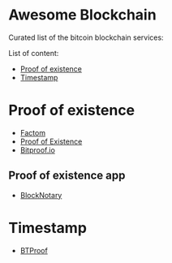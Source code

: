 Awesome Blockchain
==================
Curated list of the bitcoin blockchain services:

List of content:
- [Proof of existence](#proof-of-existence)
- [Timestamp](#timestamp)

# Proof of existence
* [Factom](http://www.factom.org)
* [Proof of Existence](http://proofofexistence.com)
* [Bitproof.io](https://bitproof.io)

## Proof of existence app
* [BlockNotary](http://www.blocknotary.com)

# Timestamp
* [BTProof](https://www.btproof.com/)

